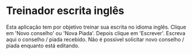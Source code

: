 # Treinador escrita inglês 

Esta aplicação tem por objetivo treinar sua escrita no idioma inglês. Clique em 'Novo conselho' ou 'Nova Piada'. Depois clique em 'Escrever'. Escreva aqui o conselho / piada recebido. Não é possivel solicitar novo conselho / piada enquanto está editando.

